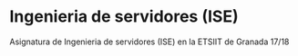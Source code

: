 # Ingenieria de servidores (ISE)
Asignatura de Ingenieria de servidores (ISE) en la ETSIIT de Granada 17/18
